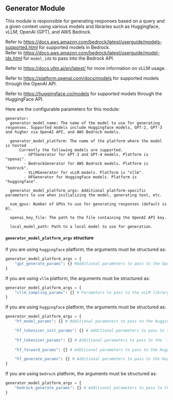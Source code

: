 ## Generator Module

This module is responsible for generating responses based on a query and a given context using various models and libraries such as Huggingface, vLLM,  OpenAI (GPT), and AWS Bedrock.

Refer to https://docs.aws.amazon.com/bedrock/latest/userguide/models-supported.html for supported models in Bedrock.\
Refer to https://docs.aws.amazon.com/bedrock/latest/userguide/model-ids.html for `model_id`s to pass into the Bedrock API.

Refer to https://docs.vllm.ai/en/latest/ for more information on vLLM usage.

Refer to https://platform.openai.com/docs/models for supported models through the OpenAI API. 

Refer to https://huggingface.co/models for supported models through the HuggingFace API. 

Here are the configurable parameters for this module:

```
generator:
  generator_model_name: The name of the model to use for generating responses. Supported models include Huggingface models, GPT-2, GPT-3 and higher via OpenAI API, and AWS Bedrock models.

  generator_model_platform: The name of the platform where the model is hosted
      Currently the following models are supported.
        - GPTGenerator for GPT-3 and GPT-4 models. Platform is "openai".
        - BedrockGenerator for AWS Bedrock models. Platform is "bedrock".
        - VLLMGenerator for vLLM models. Platform is "vllm".
        - HFGenerator for HuggingFace models. Platform is "huggingface".

  generator_model_platform_args: Additional platform-specific parameters to use when initializing the model, generating text, etc.
  
  num_gpus: Number of GPUs to use for generating responses (default is 0).
  
  openai_key_file: The path to the file containing the OpenAI API key.

  local_model_path: Path to a local model to use for generation.

```

#### `generator_model_platform_args` structure
If you are using `huggingface` platform, the arguments must be structured as:
  ```python
  generator_model_platform_args = {
      "gpt_generate_params": {} #Additional parameters to pass to the OpenAI GPT model's `create` method.
  }
  ```

If you are using `vllm` platform, the arguments must be structured as:
  ```python
  generator_model_platform_args = {
      "vllm_sampling_params": {} # Parameters to pass to the vLLM library's `SamplingParams` method.
  }
  ```

  If you are using `huggingface` platform, the arguments must be structured as:
  ```python
  generator_model_platform_args = {
      "hf_model_params": {} # Additional parameters to pass to the Huggingface model's `from_pretrained` initializer method.
  
      "hf_tokenizer_init_params": {} # Additional parameters to pass to the Huggingface tokenizer's `from_pretrained` initializer method.
      
      "hf_tokenizer_params": {} # Additional parameters to pass to the `tokenizer` method for the Huggingface model.
      
      "hf_forward_params": {} # Additional parameters to pass to the Huggingface model's `forward` method.

      "hf_generate_params": {} # Additional parameters to pass to the Huggingface model's `generate` method.
  }
  ```

  If you are using `bedrock` platform, the arguments must be structured as:
  ```python
  generator_model_platform_args = {
      "bedrock_generate_params": {} # Additional parameters to pass to the AWS Bedrock generate API method.
  }
  ```
